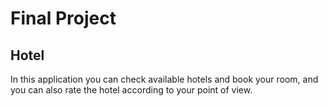 # Final Project
## Hotel

In this application you can check available hotels and book your room, and you can also rate the hotel according to your point of view.